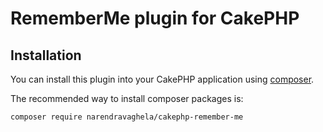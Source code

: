 # RememberMe plugin for CakePHP

## Installation

You can install this plugin into your CakePHP application using [composer](http://getcomposer.org).

The recommended way to install composer packages is:

```
composer require narendravaghela/cakephp-remember-me
```
